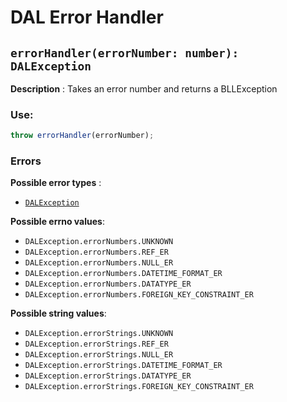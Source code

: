 # DAL Error Handler

## `errorHandler(errorNumber: number): DALException`

**Description** : Takes an error number and returns a BLLException

### Use:

```typescript
throw errorHandler(errorNumber);
```

### Errors

**Possible error types** :

- [`DALException`](https://github.com/Conan-TIGK10/Backend/blob/development/conan-backend/src/dal/DALException.md)

**Possible errno values**:

- `DALException.errorNumbers.UNKNOWN`
- `DALException.errorNumbers.REF_ER`
- `DALException.errorNumbers.NULL_ER`
- `DALException.errorNumbers.DATETIME_FORMAT_ER`
- `DALException.errorNumbers.DATATYPE_ER`
- `DALException.errorNumbers.FOREIGN_KEY_CONSTRAINT_ER`

**Possible string values**:

- `DALException.errorStrings.UNKNOWN`
- `DALException.errorStrings.REF_ER`
- `DALException.errorStrings.NULL_ER`
- `DALException.errorStrings.DATETIME_FORMAT_ER`
- `DALException.errorStrings.DATATYPE_ER`
- `DALException.errorStrings.FOREIGN_KEY_CONSTRAINT_ER`
